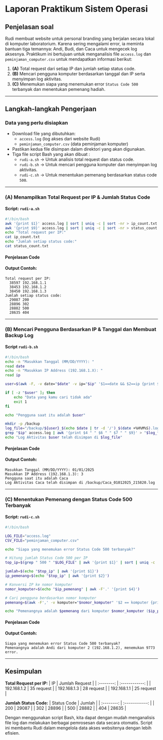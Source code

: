 # Laporan Praktikum Sistem Operasi


## Penjelasan soal
Rudi membuat website untuk personal branding yang berjalan secara lokal di komputer laboratorium. Karena sering mengalami error, ia meminta bantuan tiga temannya: Andi, Budi, dan Caca untuk mengecek log aksesnya. Praktikum ini bertujuan untuk menganalisis file `access.log` dan `peminjaman_computer.csv` untuk mendapatkan informasi berikut:

1. **(A)** Total request dari setiap IP dan jumlah setiap status code.
2. **(B)** Mencari pengguna komputer berdasarkan tanggal dan IP serta menyimpan log aktivitas.
3. **(C)** Menemukan siapa yang menemukan error `Status Code 500` terbanyak dan menentukan pemenang hadiah.

---

## Langkah-langkah Pengerjaan

### Data yang perlu disiapkan
- Download file yang dibutuhkan:
  - `access.log` (log akses dari website Rudi)
  - `peminjaman_computer.csv` (data peminjaman komputer)
- Pastikan kedua file disimpan dalam direktori yang akan digunakan.
- Tiga file script Bash yang akan dibuat :
  - `rudi-a.sh` → Untuk analisis total request dan status code.
  - `rudi-b.sh` → Untuk mencari pengguna komputer dan menyimpan log aktivitas.
  - `rudi-c.sh` → Untuk menentukan pemenang berdasarkan status code `500`.
---
### **(A) Menampilkan Total Request per IP & Jumlah Status Code**
#### **Script: `rudi-a.sh`**
```bash
#!/bin/bash
awk '{print $1}' access.log | sort | uniq -c | sort -nr > ip_count.txt
awk '{print $9}' access.log | sort | uniq -c | sort -nr > status_count.txt
echo "Total request per IP:"
cat ip_count.txt
echo "Jumlah setiap status code:"
cat status_count.txt
```
#### **Penjelasan Code**

#### **Output Contoh:**
```
Total request per IP:
  38597 192.168.1.1
  38453 192.168.1.2
  38450 192.168.1.3
Jumlah setiap status code:
  29087 200
  28896 302
  28882 500
  28635 404
```
---

### **(B) Mencari Pengguna Berdasarkan IP & Tanggal dan Membuat Backup Log**

#### Script `rudi-b.sh`
```bash
#!/bin/bash
echo -n "Masukkan Tanggal (MM/DD/YYYY): "
read date
echo -n "Masukkan IP Address (192.168.1.X): "
read ip

user=$(awk -F, -v date="$date" -v ip="$ip" '$1==date && $2==ip {print $3}' peminjaman_computer.csv)

if [ -z "$user" ]; then
    echo "Data yang kamu cari tidak ada"
    exit 1
fi

echo "Pengguna saat itu adalah $user"

mkdir -p /backup
log_file="/backup/${user}_$(echo $date | tr -d '/')_$(date +%H%M%S).log"
grep "$ip" access.log | awk '{print $4 " " $6 " " $7 " " $9}' > "$log_file"
echo "Log Aktivitas $user telah disimpan di $log_file"
```

#### **Penjelasan Code**


#### **Output Contoh:**
```
Masukkan Tanggal (MM/DD/YYYY): 01/01/2025
Masukkan IP Address (192.168.1.3): 3
Pengguna saat itu adalah Caca
Log Aktivitas Caca telah disimpan di /backup/Caca_01012025_215820.log
```
---

### **(C) Menentukan Pemenang dengan Status Code 500 Terbanyak**
#### **Script: `rudi-c.sh`**

```bash
#!/bin/bash

LOG_FILE="access.log"
CSV_FILE="peminjaman_computer.csv"

echo "Siapa yang menemukan error Status Code 500 terbanyak?"

# Hitung jumlah Status Code 500 per IP
top_ip=$(grep " 500 " "$LOG_FILE" | awk '{print $1}' | sort | uniq -c | sort -nr | head -n 1)

jumlah=$(echo "$top_ip" | awk '{print $1}')
ip_pemenang=$(echo "$top_ip" | awk '{print $2}')

# Konversi IP ke nomor komputer
nomor_komputer=$(echo "$ip_pemenang" | awk -F'.' '{print $4}')

# Cari pengguna berdasarkan nomor komputer
pemenang=$(awk -F',' -v komputer="$nomor_komputer" '$2 == komputer {print $3}' "$CSV_FILE" | head -n 1)

echo "Pemenangnya adalah $pemenang dari komputer $nomor_komputer ($ip_pemenang), menemukan $jumlah error."
```

#### **Penjelasan Code**

#### **Output Contoh:**
```
Siapa yang menemukan error Status Code 500 terbanyak?
Pemenangnya adalah Andi dari komputer 2 (192.168.1.2), menemukan 9773 error.
```

---

## Kesimpulan

**Total Request per IP:**
|    IP     |      Jumlah Request      |
| :--------: | :------------: |
| 192.168.1.2 | 35 request |
| 192.168.1.3 | 28 request |
| 192.168.1.1 | 25 request |

**Jumlah Status Code:**
|    Status Code     |      Jumlah      |
| :--------: | :------------: |
| 200 | 29087 |
| 302 | 28896 |
| 500 | 28882 |
| 404 | 28635 |



Dengan menggunakan script Bash, kita dapat dengan mudah menganalisis file log dan melakukan berbagai pemrosesan data secara otomatis. Script ini membantu Rudi dalam mengelola data akses websitenya dengan lebih efisien.


